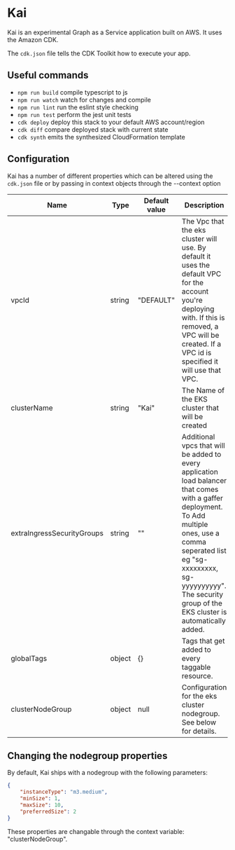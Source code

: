 Kai
==================
Kai is an experimental Graph as a Service application built on AWS. It uses the Amazon CDK.

The `cdk.json` file tells the CDK Toolkit how to execute your app.

## Useful commands

 * `npm run build`   compile typescript to js
 * `npm run watch`   watch for changes and compile
 * `npm run lint`    run the eslint style checking
 * `npm run test`    perform the jest unit tests
 * `cdk deploy`      deploy this stack to your default AWS account/region
 * `cdk diff`        compare deployed stack with current state
 * `cdk synth`       emits the synthesized CloudFormation template

## Configuration

Kai has a number of different properties which can be altered using the `cdk.json` file or by passing 
in context objects through the --context option

Name            | Type          | Default value | Description
----------------|---------------|---------------|----------------
vpcId           | string        | "DEFAULT"     | The Vpc that the eks cluster will use. By default it uses the default VPC for the account you're deploying with. If this is removed, a VPC will be created. If a VPC id is specified it will use that VPC.
clusterName     | string        | "Kai"         | The Name of the EKS cluster that will be created
extraIngressSecurityGroups | string | ""        | Additional vpcs that will be added to every application load balancer that comes with a gaffer deployment. To Add multiple ones, use a comma seperated list eg "sg-xxxxxxxxx, sg-yyyyyyyyyy". The security group of the EKS cluster is automatically added.
globalTags      | object        | {}            | Tags that get added to every taggable resource.
clusterNodeGroup | object       | null          | Configuration for the eks cluster nodegroup. See below for details.

## Changing the nodegroup properties

By default, Kai ships with a nodegroup with the following parameters:
```json
{
    "instanceType": "m3.medium",
    "minSize": 1,
    "maxSize": 10,
    "preferredSize": 2
}
```

These properties are changable through the context variable: "clusterNodeGroup". 
